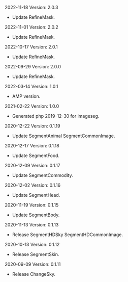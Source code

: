 2022-11-18 Version: 2.0.3
- Update RefineMask.

2022-11-01 Version: 2.0.2
- Update RefineMask.

2022-10-17 Version: 2.0.1
- Update RefineMask.

2022-09-29 Version: 2.0.0
- Update RefineMask.

2022-03-14 Version: 1.0.1
- AMP version.

2021-02-22 Version: 1.0.0
- Generated php 2019-12-30 for imageseg.

2020-12-22 Version: 0.1.19
- Update SegmentAnimal SegmentCommonImage.

2020-12-17 Version: 0.1.18
- Update SegmentFood.

2020-12-09 Version: 0.1.17
- Update SegmentCommodity.

2020-12-02 Version: 0.1.16
- Update SegmentHead.

2020-11-19 Version: 0.1.15
- Update SegmentBody.

2020-11-13 Version: 0.1.13
- Release SegmentHDSky SegmentHDCommonImage.

2020-10-13 Version: 0.1.12
- Release SegmentSkin.

2020-09-09 Version: 0.1.11
- Release ChangeSky.

